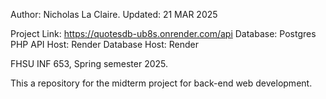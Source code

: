 Author: Nicholas La Claire.
Updated: 21 MAR 2025

Project Link: https://quotesdb-ub8s.onrender.com/api
Database: Postgres
PHP API Host: Render
Database Host: Render

FHSU INF 653, Spring semester 2025.

This a repository for the midterm project for back-end web development. 